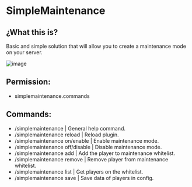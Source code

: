 # SimpleMaintenance

## ¿What this is?

Basic and simple solution that will allow you to create a maintenance mode on your server.

![image](https://user-images.githubusercontent.com/89610430/138615288-b6f96e23-91a7-4ff9-8acf-e2c548cdbc60.png)

## Permission:
* simplemaintenance.commands

## Commands:
* /simplemaintenance | General help command.
* /simplemaintenance reload | Reload plugin.
* /simplemaintenance on/enable | Enable maintenance mode.
* /simplemaintenance off/disable | Disable maintenance mode.
* /simplemaintenance add <player> | Add the player to maintenance whitelist.
* /simplemaintenance remove <player> | Remove player from maintenance whitelist.
* /simplemaintenance list | Get players on the whitelist.
* /simplemaintenance save | Save data of players in config.

